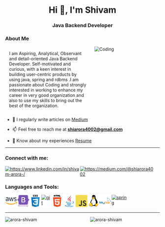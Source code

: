 <h1 align="center">Hi 👋, I'm Shivam</h1>
<h3 align="center">Java Backend Developer</h3>
<h3 align="left">About Me</h3>
<div style="display: flex; justify-content: space-around;" >
 <p align="left" style="width: 50%;">I am Aspiring, Analytical, Observant and detail-oriented Java Backend Developer. Self-motivated and curious, with a keen interest in building user-centric products by using java, spring and rdbms .I am passionate about Coding and strongly interested in working to enhance my career in very good organization and also to use my skills to bring out the best of the organization.
 </p>
 <img  align="right" alt="Coding" width="200" src="https://miro.medium.com/max/1272/1*ZSVmWGcc1weENb0ShawWxw.gif">
</div>




- 📝 I regularly write articles on [Medium](https://medium.com/@shiarora4002)

- 📫 Feel free to reach me at **shiarora4002@gmail.com**

- 📄 Know about my experiences [Resume](https://drive.google.com/file/d/1eMnRi613BSD2czQYgTyJd6mhs3aGLCxy/view?usp=sharing)

<hr>

<h3 align="left">Connect with me:</h3>
<p style="display: flex;justify-content: space-evenly;width: 20%;" >
<a href="https://www.linkedin.com/in/shivam-arora-/" target="blank"><img align="center" src="https://raw.githubusercontent.com/rahuldkjain/github-profile-readme-generator/master/src/images/icons/Social/linked-in-alt.svg" alt="https://www.linkedin.com/in/shivam-arora-/" height="30" width="40" /></a>
<a href="https://medium.com/@shiarora4002" target="blank"><img align="center" src="https://raw.githubusercontent.com/rahuldkjain/github-profile-readme-generator/master/src/images/icons/Social/medium.svg" alt="https://medium.com/@shiarora4002" height="30" width="40" /></a>
</p>

<h3 align="left">Languages and Tools:</h3>
<p style="display: flex;justify-content: space-evenly;width: 80%;" >
 <a href="https://aws.amazon.com" target="_blank" rel="noreferrer"> <img src="https://raw.githubusercontent.com/devicons/devicon/master/icons/amazonwebservices/amazonwebservices-original-wordmark.svg" alt="aws" width="40" height="40"/> </a> <a href="https://getbootstrap.com" target="_blank" rel="noreferrer"> <img src="https://raw.githubusercontent.com/devicons/devicon/master/icons/bootstrap/bootstrap-plain-wordmark.svg" alt="bootstrap" width="40" height="40"/> </a> <a href="https://www.w3schools.com/css/" target="_blank" rel="noreferrer"> <img src="https://raw.githubusercontent.com/devicons/devicon/master/icons/css3/css3-original-wordmark.svg" alt="css3" width="40" height="40"/> </a> <a href="https://git-scm.com/" target="_blank" rel="noreferrer"> <img src="https://www.vectorlogo.zone/logos/git-scm/git-scm-icon.svg" alt="git" width="40" height="40"/> </a> <a href="https://www.w3.org/html/" target="_blank" rel="noreferrer"> <img src="https://raw.githubusercontent.com/devicons/devicon/master/icons/html5/html5-original-wordmark.svg" alt="html5" width="40" height="40"/> </a> <a href="https://www.java.com" target="_blank" rel="noreferrer"> <img src="https://raw.githubusercontent.com/devicons/devicon/master/icons/java/java-original.svg" alt="java" width="40" height="40"/> </a> <a href="https://developer.mozilla.org/en-US/docs/Web/JavaScript" target="_blank" rel="noreferrer"> <img src="https://raw.githubusercontent.com/devicons/devicon/master/icons/javascript/javascript-original.svg" alt="javascript" width="40" height="40"/> </a> <a href="https://www.linux.org/" target="_blank" rel="noreferrer"> <img src="https://raw.githubusercontent.com/devicons/devicon/master/icons/linux/linux-original.svg" alt="linux" width="40" height="40"/> </a> <a href="https://www.mysql.com/" target="_blank" rel="noreferrer"> <img src="https://raw.githubusercontent.com/devicons/devicon/master/icons/mysql/mysql-original-wordmark.svg" alt="mysql" width="40" height="40"/> </a> <a href="https://spring.io/" target="_blank" rel="noreferrer"> <img src="https://www.vectorlogo.zone/logos/springio/springio-icon.svg" alt="spring" width="40" height="40"/> </a> </p>

<hr>

<div display="flex" justify-content:"space-around"><img width="45%" align="left" src="https://github-readme-stats.vercel.app/api/top-langs?username=arora-shivam&show_icons=true&locale=en&layout=compact" alt="arora-shivam" />

<img width="45%" align="right" src="https://github-readme-stats.vercel.app/api?username=arora-shivam&show_icons=true&locale=en" alt="arora-shivam" /></div>




